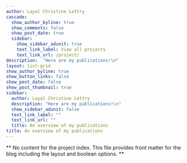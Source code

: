 ```yaml
---
author: Layal Christine Lettry
cascade:
  show_author_byline: true
  show_comments: false
  show_post_date: true
  sidebar:
    show_sidebar_adunit: true
    text_link_label: View all projects
    text_link_url: /project/
description:  "Here are my publications!\n"
layout: list-grid
show_author_byline: true
show_button_links: false
show_post_date: false
show_post_thumbnail: true
sidebar:
  author: Layal Christine Lettry
  description: "Here are my publications!\n"
  show_sidebar_adunit: false
  text_link_label: ""
  text_link_url: ""
  title: An overview of my publications
title: An overview of my publications
---
```



** No content for the project index. This file provides front matter for the blog including the layout and boolean options. **
